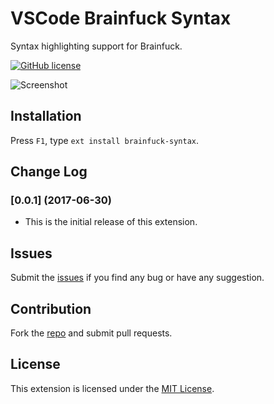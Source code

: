 # VSCode Brainfuck Syntax
Syntax highlighting support for Brainfuck.

[![GitHub license][license-img]][license-url]

![Screenshot](https://raw.githubusercontent.com/attilabuti/brainfuck-syntax/master/images/example.png)

## Installation

Press `F1`, type `ext install brainfuck-syntax`.

## Change Log

### [0.0.1] (2017-06-30)
* This is the initial release of this extension.

## Issues

Submit the [issues](https://github.com/attilabuti/brainfuck-syntax/issues) if you find any bug or have any suggestion.

## Contribution

Fork the [repo](https://github.com/attilabuti/brainfuck-syntax) and submit pull requests.

## License

This extension is licensed under the [MIT License][license-url].

[license-img]: https://img.shields.io/github/license/mashape/apistatus.svg?style=flat-square
[license-url]: https://raw.githubusercontent.com/attilabuti/brainfuck-syntax/master/LICENSE